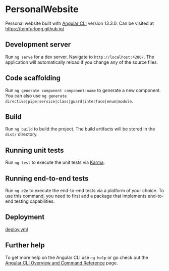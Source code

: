 # PersonalWebsite

Personal website built with [Angular CLI](https://github.com/angular/angular-cli) version 13.3.0.
Can be visited at https://tomfurlong.github.io/

## Development server

Run `ng serve` for a dev server. Navigate to `http://localhost:4200/`. The application will automatically reload if you change any of the source files.

## Code scaffolding

Run `ng generate component component-name` to generate a new component. You can also use `ng generate directive|pipe|service|class|guard|interface|enum|module`.

## Build

Run `ng build` to build the project. The build artifacts will be stored in the `dist/` directory.

## Running unit tests

Run `ng test` to execute the unit tests via [Karma](https://karma-runner.github.io).

## Running end-to-end tests

Run `ng e2e` to execute the end-to-end tests via a platform of your choice. To use this command, you need to first add a package that implements end-to-end testing capabilities.

## Deployment
[deploy.yml](https://github.com/tomfurlong/tomfurlong.github.io/blob/main/.github/workflows/deploy.yml)

## Further help

To get more help on the Angular CLI use `ng help` or go check out the [Angular CLI Overview and Command Reference](https://angular.io/cli) page.
